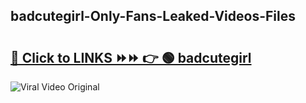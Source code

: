 
 ## badcutegirl-Only-Fans-Leaked-Videos-Files

# <h2><a href="https://mediaupload.pro?badcutegirl">🔗 Click to LINKS ⏩⏩ 👉 🟢 badcutegirl </a></h2>

<a href="https://mediaupload.pro?badcutegirl" rel="nofollow" data-target="animated-image.originalLink"><img src="https://i.ibb.co.com/xMMVF88/686577567.gif" alt="Viral Video Original" style="max-width: 100%; display: inline-block;" data-target="animated-image.originalImage"></a>